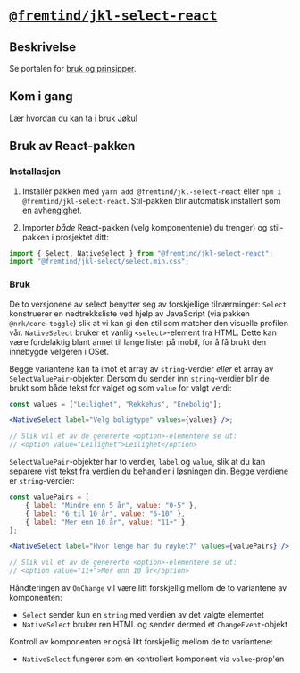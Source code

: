 # [`@fremtind/jkl-select-react`](https://fremtind.github.io/jokul/komponenter/select)

## Beskrivelse

Se portalen for [bruk og prinsipper](https://fremtind.github.io/jokul/komponenter/select).

## Kom i gang

[Lær hvordan du kan ta i bruk Jøkul](https://fremtind.github.io/jokul/developer/getting-started/)

## Bruk av React-pakken

### Installasjon

1. Installér pakken med `yarn add @fremtind/jkl-select-react` eller `npm i @fremtind/jkl-select-react`. Stil-pakken blir automatisk installert som en avhengighet.

2. Importer _både_ React-pakken (velg komponenten(e) du trenger) og stil-pakken i prosjektet ditt:

```js
import { Select, NativeSelect } from "@fremtind/jkl-select-react";
import "@fremtind/jkl-select/select.min.css";
```

### Bruk

De to versjonene av select benytter seg av forskjellige tilnærminger: `Select` konstruerer en nedtrekksliste ved hjelp av JavaScript (via pakken `@nrk/core-toggle`) slik at vi kan gi den stil som matcher den visuelle profilen vår. `NativeSelect` bruker et vanlig `<select>`-element fra HTML. Dette kan være fordelaktig blant annet til lange lister på mobil, for å få brukt den innebygde velgeren i OSet.

Begge variantene kan ta imot et array av `string`-verdier _eller_ et array av `SelectValuePair`-objekter. Dersom du sender inn `string`-verdier blir de brukt som både tekst for valget og som `value` for valgt verdi:

```jsx
const values = ["Leilighet", "Rekkehus", "Enebolig"];

<NativeSelect label="Velg boligtype" values={values} />;

// Slik vil et av de genererte <option>-elementene se ut:
// <option value="Leilighet">Leilighet</option>
```

`SelectValuePair`-objekter har to verdier, `label` og `value`, slik at du kan separere vist tekst fra verdien du behandler i løsningen din. Begge verdiene er `string`-verdier:

```jsx
const valuePairs = [
    { label: "Mindre enn 5 år", value: "0-5" },
    { label: "6 til 10 år", value: "6-10" },
    { label: "Mer enn 10 år", value: "11+" },
];

<NativeSelect label="Hvor lenge har du røyket?" values={valuePairs} />;

// Slik vil et av de genererte <option>-elementene se ut:
// <option value="11+">Mer enn 10 år</option>
```

Håndteringen av `OnChange` vil være litt forskjellig mellom de to variantene av komponenten:

-   `Select` sender kun en `string` med verdien av det valgte elementet
-   `NativeSelect` bruker ren HTML og sender dermed et `ChangeEvent`-objekt

Kontroll av komponenten er også litt forskjellig mellom de to variantene:

-   `NativeSelect` fungerer som en kontrollert komponent via `value`-prop'en
